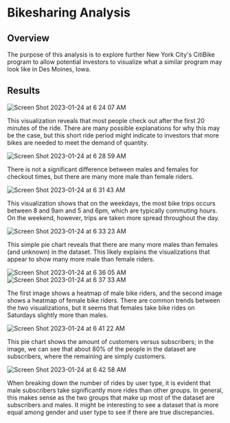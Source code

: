 # Bikesharing Analysis

## Overview

The purpose of this analysis is to explore further New York City's CitiBike program to allow potential investors to visualize what a similar program may look like in Des Moines, Iowa. 


## Results

![Screen Shot 2023-01-24 at 6 24 07 AM](https://user-images.githubusercontent.com/112633146/214279566-a7add15f-379e-4af5-b8f6-cefa5b845c76.png)

This visualization reveals that most people check out after the first 20 minutes of the ride. There are many possible explanations for why this may be the case, but this short ride period might indicate to investors that more bikes are needed to meet the demand of quantity.

![Screen Shot 2023-01-24 at 6 28 59 AM](https://user-images.githubusercontent.com/112633146/214280416-1b015a69-8c80-4ac2-836a-9dad2d0dadb0.png)

There is not a significant difference between males and females for checkout times, but there are many more male than female riders.

![Screen Shot 2023-01-24 at 6 31 43 AM](https://user-images.githubusercontent.com/112633146/214280965-0ff76fe5-cd25-4c63-91f9-552629c0dadc.png)

This visualization shows that on the weekdays, the most bike trips occurs between 8 and 9am and 5 and 6pm, which are typically commuting hours. On the weekend, however, trips are taken more spread throughout the day.

![Screen Shot 2023-01-24 at 6 33 23 AM](https://user-images.githubusercontent.com/112633146/214281296-fadcdcff-ea8a-457a-80c4-24bc6f124450.png)

This simple pie chart reveals that there are many more males than females (and unknown) in the dataset. This likely explains the visualizations that appear to show many more male than female riders.

![Screen Shot 2023-01-24 at 6 36 05 AM](https://user-images.githubusercontent.com/112633146/214281780-931f97a2-32ac-4c2e-b07d-256ca622028e.png)
![Screen Shot 2023-01-24 at 6 37 33 AM](https://user-images.githubusercontent.com/112633146/214282037-d16d206b-d76c-46af-977f-2396a84fe9b7.png)

The first image shows a heatmap of male bike riders, and the second image shows a heatmap of female bike riders. There are common trends between the two visualizations, but it seems that females take bike rides on Saturdays slightly more than males.

![Screen Shot 2023-01-24 at 6 41 22 AM](https://user-images.githubusercontent.com/112633146/214282712-40d8b5b8-5982-4b9f-a47d-2d381df138ad.png)

This pie chart shows the amount of customers versus subscribers; in the image, we can see that about 80% of the people in the dataset are subscribers, where the remaining are simply customers.

![Screen Shot 2023-01-24 at 6 42 58 AM](https://user-images.githubusercontent.com/112633146/214283061-f516f0b2-900b-4bfd-ac66-a236172ee6ff.png)

When breaking down the number of rides by user type, it is evident that male subscribers take significantly more rides than other groups. In general, this makes sense as the two groups that make up most of the dataset are subscribers and males. It might be interesting to see a dataset that is more equal among gender and user type to see if there are true discrepancies.


